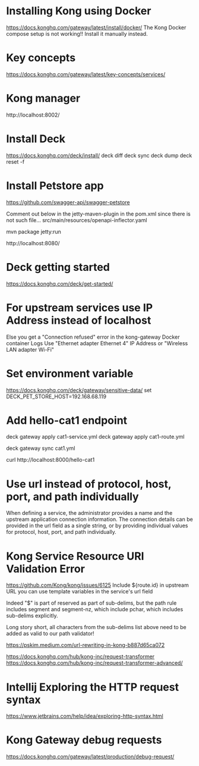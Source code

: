 # Installing Kong using Docker
https://docs.konghq.com/gateway/latest/install/docker/
The Kong Docker compose setup is not working!! Install it manually instead.



# Key concepts
https://docs.konghq.com/gateway/latest/key-concepts/services/



# Kong manager
http://localhost:8002/



# Install Deck
https://docs.konghq.com/deck/install/
deck diff
deck sync
deck dump
deck reset -f


# Install Petstore app
https://github.com/swagger-api/swagger-petstore

Comment out below in the jetty-maven-plugin in the pom.xml since there is not such file...
<scanTarget>src/main/resources/openapi-inflector.yaml</scanTarget>

mvn package jetty:run

http://localhost:8080/



# Deck getting started
https://docs.konghq.com/deck/get-started/


# For upstream services use IP Address instead of localhost
Else you get a "Connection refused" error in the kong-gateway Docker container Logs
Use "Ethernet adapter Ethernet 4" IP Address or "Wireless LAN adapter Wi-Fi"

# Set environment variable
https://docs.konghq.com/deck/gateway/sensitive-data/
set DECK_PET_STORE_HOST=192.168.68.119




# Add hello-cat1 endpoint
deck gateway apply cat1-service.yml
deck gateway apply cat1-route.yml

deck gateway sync cat1.yml

curl http://localhost:8000/hello-cat1



# Use url instead of protocol, host, port, and path individually
When defining a service, the administrator provides a name and the upstream application connection information. 
The connection details can be provided in the url field as a single string, or by providing individual values for protocol, host, port, and path individually.




# Kong Service Resource URI Validation Error
https://github.com/Kong/kong/issues/6125
Include ${route.id} in upstream URL you can use template variables in the service's url field

Indeed "$" is part of reserved as part of sub-delims, but the path rule includes segment and segment-nz, which include pchar, which includes sub-delims explicitly.

Long story short, all characters from the sub-delims list above need to be added as valid to our path validator!



https://pskim.medium.com/url-rewriting-in-kong-b887d65ca072

https://docs.konghq.com/hub/kong-inc/request-transformer
https://docs.konghq.com/hub/kong-inc/request-transformer-advanced/




# Intellij Exploring the HTTP request syntax
https://www.jetbrains.com/help/idea/exploring-http-syntax.html



# Kong Gateway debug requests
https://docs.konghq.com/gateway/latest/production/debug-request/